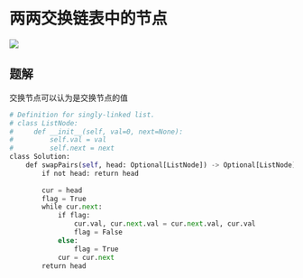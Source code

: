# 两两交换链表中的节点

![](Pasted%20image%2020221211232837.png)

## 题解

交换节点可以认为是交换节点的值

```python
# Definition for singly-linked list.
# class ListNode:
#     def __init__(self, val=0, next=None):
#         self.val = val
#         self.next = next
class Solution:
	def swapPairs(self, head: Optional[ListNode]) -> Optional[ListNode]:
		if not head: return head
	
		cur = head
		flag = True
		while cur.next:
			if flag:
				cur.val, cur.next.val = cur.next.val, cur.val
				flag = False
			else:
				flag = True
			cur = cur.next
		return head
```